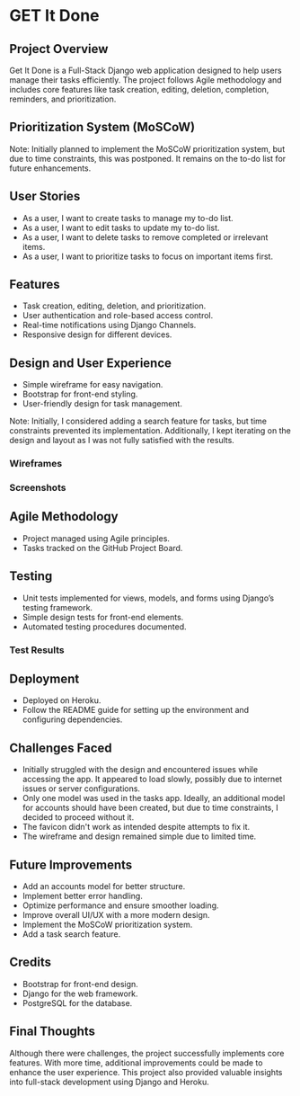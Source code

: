 # GET It Done

## Project Overview
Get It Done is a Full-Stack Django web application designed to help users manage their tasks efficiently. The project follows Agile methodology and includes core features like task creation, editing, deletion, completion, reminders, and prioritization.

## Prioritization System (MoSCoW)
Note: Initially planned to implement the MoSCoW prioritization system, but due to time constraints, this was postponed. It remains on the to-do list for future enhancements.

## User Stories
- As a user, I want to create tasks to manage my to-do list.
- As a user, I want to edit tasks to update my to-do list.
- As a user, I want to delete tasks to remove completed or irrelevant items.
- As a user, I want to prioritize tasks to focus on important items first.

## Features
- Task creation, editing, deletion, and prioritization.
- User authentication and role-based access control.
- Real-time notifications using Django Channels.
- Responsive design for different devices.

## Design and User Experience
- Simple wireframe for easy navigation.
- Bootstrap for front-end styling.
- User-friendly design for task management.

Note: Initially, I considered adding a search feature for tasks, but time constraints prevented its implementation. Additionally, I kept iterating on the design and layout as I was not fully satisfied with the results.

### Wireframes
<!-- Add wireframe images here -->

### Screenshots
<!-- Add screenshots here -->

## Agile Methodology
- Project managed using Agile principles.
- Tasks tracked on the GitHub Project Board.

## Testing
- Unit tests implemented for views, models, and forms using Django’s testing framework.
- Simple design tests for front-end elements.
- Automated testing procedures documented.

### Test Results
<!-- Add test results here -->

## Deployment
- Deployed on Heroku.
- Follow the README guide for setting up the environment and configuring dependencies.

## Challenges Faced
- Initially struggled with the design and encountered issues while accessing the app. It appeared to load slowly, possibly due to internet issues or server configurations.
- Only one model was used in the tasks app. Ideally, an additional model for accounts should have been created, but due to time constraints, I decided to proceed without it.
- The favicon didn't work as intended despite attempts to fix it.
- The wireframe and design remained simple due to limited time.

## Future Improvements
- Add an accounts model for better structure.
- Implement better error handling.
- Optimize performance and ensure smoother loading.
- Improve overall UI/UX with a more modern design.
- Implement the MoSCoW prioritization system.
- Add a task search feature.

## Credits
- Bootstrap for front-end design.
- Django for the web framework.
- PostgreSQL for the database.

## Final Thoughts
Although there were challenges, the project successfully implements core features. With more time, additional improvements could be made to enhance the user experience. This project also provided valuable insights into full-stack development using Django and Heroku.